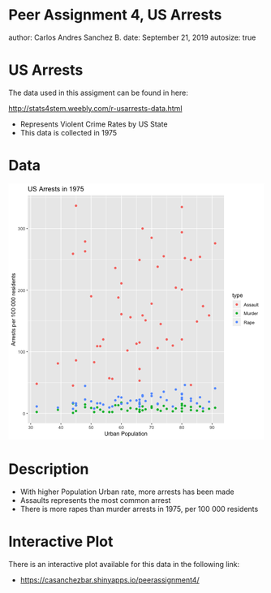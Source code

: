 Peer Assignment 4, US Arrests
========================================================
author: Carlos Andres Sanchez B.
date: September 21, 2019
autosize: true

US Arrests
========================================================


The data used in this assigment can be found in here:
 
   <http://stats4stem.weebly.com/r-usarrests-data.html>

 
- Represents Violent Crime Rates by US State
- This data is collected in 1975



Data
========================================================

![plot of chunk unnamed-chunk-1](PeerAssignment4Presentation-figure/unnamed-chunk-1-1.png)

Description
========================================================


- With higher Population Urban rate, more arrests has been made
- Assaults represents the most common arrest
- There is more rapes than murder arrests in 1975, per 100 000 residents


Interactive Plot
========================================================

There is an interactive plot available for this data in the following
link:

- <https://casanchezbar.shinyapps.io/peerassignment4/>
